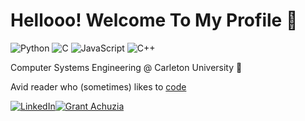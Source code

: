 # Hellooo! Welcome To My Profile 🐢  


![Python](https://img.shields.io/badge/python-%230076D6?style=for-the-badge&logo=python&logoColor=%23FFD43B)
![C](https://img.shields.io/badge/c-%2300599C.svg?style=for-the-badge&logo=c&logoColor=white)
![JavaScript](https://img.shields.io/badge/javascript-%23F7B93E.svg?style=for-the-badge&logo=javascript&logoColor=%23000000)
![C++](https://img.shields.io/badge/c++-%23E34F26.svg?style=for-the-badge&logo=c%2B%2B&logoColor=white)  

Computer Systems Engineering @ Carleton University 🍁

Avid reader who (sometimes) likes to [code](https://github.com/GAchuzia?tab=repositories)  

[![LinkedIn](https://img.shields.io/badge/linkedin-0077B5?style=for-the-badge&logo=linkedin&logoColor=white)![Grant Achuzia](https://img.shields.io/badge/Grant%20Achuzia-white?style=for-the-badge&logo=linkedin&logoColor=0077B5)](https://www.linkedin.com/in/grant-achuzia-8259251b8/) 


<!---
GAchuzia/GAchuzia is a ✨ special ✨ repository because its `README.md` (this file) appears on your GitHub profile.
You can click the Preview link to take a look at your changes.
--->
